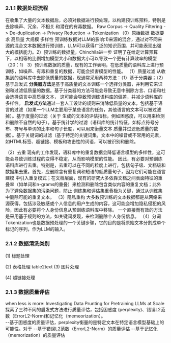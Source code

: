 
### 2.1.1 数据处理流程
在收集了大量的文本数据后，必须对数据进行预处理，以构建预训练预料，特别是去除噪声、冗余、不相关
和潜在的有毒数据。
Raw Corpus -> Quality Filtering -> De-duplication -> Privacy Reduction -> Tokenization
（0）原始数据
数据要求 高质量 大规模 多样性
预训练数据对LLM的影响:1)来源的混合，通过对不同来源的混合文本数据进行预训练，LLM可以获得广泛的知识范围，并可能表现出强大的概括能力。2）预训练的数据量，Chinchila进一步
证明了在给定计算预算下，以相等的比例增加模型大小和数据大小可以导致一个更有计算效率的模型（20：1）
3）预训练数据的质量，现有的工作表明，在低质量的语料库上进行预训练，如噪声、有毒和重复的数据，可能会损害模型的性能。
（1）质量过滤
从收集到的语料库中去除低质量的数据，现通常采用两种方法：（1）基于分类器；（2）基于启发式
**分类器方法**是基于高质量的文本训练一个选择分类器，并利用它来识别和过滤低质量的数据。基于分类器的方法可能会导致无意中删除方言、口语和社会选择语言中高质量文本，
这可能会导致预训练语料库的偏差，并减少语料库的多样性。
**启发式方法**通过一套人工设计的规则来消除低质量的文本，包括基于语言的过滤（如果一个LLM主要用于某些语言的任务，其他语言的文本可以被过滤掉）。基于度量的过滤（关于
生成的文本的评估指标，例如困惑度，可以用来检测和删除不自然的句子）。基于统计学的过滤（语料库的统计特征，如标点符号分布、符号与单词的比率和句子长度，可以用来衡量文本
质量并过滤低质量的数据）。基于关键词的过滤（基于特定的关键词集，文本中的噪音或不常用的元素，如HTML标签、超链接、模板和攻击性的词语，可以被识别和删除。

（2）去重
现有的工作发现，语料库中的重复数据会降低语言模型的多样性，这可能会导致训练过程的变得不稳定，从而影响模型的性能。
因此，有必要对预训练语料库进行去重。特别是，去重可以在不同的粒度上进行，包括句子级、文档级和数据集去重。首先，应删除含有重复词和短语的低质量句子，因为它们可能在语言建模
中引入重复模式；在文档层面，现有的研究大多依靠文档之间表面特征的重叠率（如单词和n-grams的重叠）来检测和删除包含类似内容的重复文档；此外为了避免数据集的污染问题，防止
训练集和评估集重叠极为关键，通过从训练集中删除可能的重复文本。
（3）隐私重构
大多数预训练的文本数据都是从网络来源获得，包括涉及敏感或个人信息的用户生成的内容，这可能会增加隐私侵犯的风险，因此有必要将个人身份信息从预训练语料库中移除。
一个直接而有效的方法是采用基于规则的方法，如关键词发现，来检测删除个人身份信息。
（4）分词
Tokenization也是数据预处理的一个关键步骤，它的目的是将原始文本分割成单个标记的序列，作为LLM的输入。
### 2.1.2 数据清洗类别
(1) 标题处理

(2) 表格处理
table2text
(3) 图片处理

(4) 超链接处理


### 2.1.3 数据质量评估
when less is more: Investigating Data Prunting for Pretraining LLMs at Scale 探索了三种不同的启发式方法进行质量评估，包括困惑度
(perplexity)、错误L2范数（ErrorL2-Norm)和记忆化（memeorization）。  
--基于困惑度的质量评估，perplexity衡量的是特定文本在特定语言模型基础上的可能性。对于
--基于错误L2范数（ErrorL2-Norm）的质量评估
--基于记忆化（memorization）的质量评估